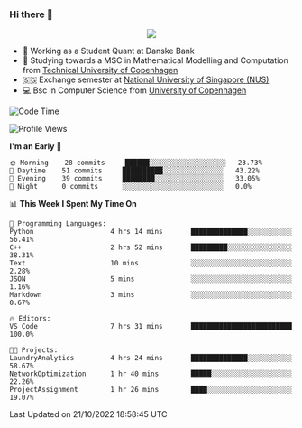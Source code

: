 ### Hi there 👋

<p align="center">
  <img src="https://media4.giphy.com/media/3ohzdKy5Z8TChSDuiA/giphy.gif?cid=ecf05e47r69cojk56gup9q8mep9liy48s94dn2uxsfh6fv39&rid=giphy.gif&ct=g" />
</p>

* 🏦 Working as a Student Quant at Danske Bank
* 🧮 Studying towards a MSC in Mathematical Modelling and Computation from [Technical University of Copenhagen](https://www.dtu.dk)
* 🇸🇬 Exchange semester at [National University of Singapore (NUS)](https://www.nus.edu.sg)
* 💻 Bsc in Computer Science from [University of Copenhagen](https://www.ku.dk/english/)


<!--START_SECTION:waka-->
![Code Time](http://img.shields.io/badge/Code%20Time-20%20hrs%2011%20mins-blue)

![Profile Views](http://img.shields.io/badge/Profile%20Views-0-blue)

**I'm an Early 🐤** 

```text
🌞 Morning    28 commits     ██████░░░░░░░░░░░░░░░░░░░   23.73% 
🌆 Daytime    51 commits     ██████████░░░░░░░░░░░░░░░   43.22% 
🌃 Evening    39 commits     ████████░░░░░░░░░░░░░░░░░   33.05% 
🌙 Night      0 commits      ░░░░░░░░░░░░░░░░░░░░░░░░░   0.0%

```


📊 **This Week I Spent My Time On** 

```text
💬 Programming Languages: 
Python                   4 hrs 14 mins       ██████████████░░░░░░░░░░░   56.41% 
C++                      2 hrs 52 mins       █████████░░░░░░░░░░░░░░░░   38.31% 
Text                     10 mins             ░░░░░░░░░░░░░░░░░░░░░░░░░   2.28% 
JSON                     5 mins              ░░░░░░░░░░░░░░░░░░░░░░░░░   1.16% 
Markdown                 3 mins              ░░░░░░░░░░░░░░░░░░░░░░░░░   0.67%

🔥 Editors: 
VS Code                  7 hrs 31 mins       █████████████████████████   100.0%

🐱‍💻 Projects: 
LaundryAnalytics         4 hrs 24 mins       ██████████████░░░░░░░░░░░   58.67% 
NetworkOptimization      1 hr 40 mins        █████░░░░░░░░░░░░░░░░░░░░   22.26% 
ProjectAssignment        1 hr 26 mins        ████░░░░░░░░░░░░░░░░░░░░░   19.07%

```


 Last Updated on 21/10/2022 18:58:45 UTC
<!--END_SECTION:waka-->

